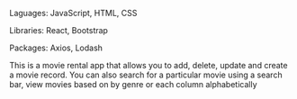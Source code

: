 Laguages: JavaScript, HTML, CSS

Libraries: React, Bootstrap

Packages: Axios, Lodash

This is a movie rental app that allows you to add, delete, update and create a movie record.
You can also search for a particular movie using a search bar, view movies based on by genre or each column alphabetically
